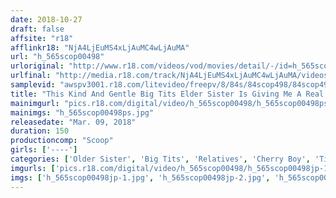 ```yaml
---
date: 2018-10-27
draft: false
affsite: "r18"
afflinkr18: "NjA4LjEuMS4xLjAuMC4wLjAuMA"
url: "h_565scop00498"
urloriginal: "http://www.r18.com/videos/vod/movies/detail/-/id=h_565scop00498"
urlfinal: "http://media.r18.com/track/NjA4LjEuMS4xLjAuMC4wLjAuMA/videos/vod/movies/detail/-/id=h_565scop00498"
samplevid: "awspv3001.r18.com/litevideo/freepv/8/84s/84scop498/84scop498_dmb_w.mp4"
title: "This Kind And Gentle Big Tits Elder Sister Is Giving Me A Real Sex Education! She Asked Her Cherry Boy Little Brother, 'So You Don't Mind Having Your First Time With You Big Sister... Right...?' And Then She Gave Him Multiple Rounds Of Ejaculatory Creampie Sex And Blasted Open The Doors Of His Sexual Mind!"
mainimgurl: "pics.r18.com/digital/video/h_565scop00498/h_565scop00498ps.jpg"
mainimgs: "h_565scop00498ps.jpg"
releasedate: "Mar. 09, 2018"
duration: 150
productioncomp: "Scoop"
girls: ['----']
categories: ['Older Sister', 'Big Tits', 'Relatives', 'Cherry Boy', 'Titty Fuck', 'Hi-Def']
imgurls: ['pics.r18.com/digital/video/h_565scop00498/h_565scop00498jp-1.jpg', 'pics.r18.com/digital/video/h_565scop00498/h_565scop00498jp-2.jpg', 'pics.r18.com/digital/video/h_565scop00498/h_565scop00498jp-3.jpg', 'pics.r18.com/digital/video/h_565scop00498/h_565scop00498jp-4.jpg', 'pics.r18.com/digital/video/h_565scop00498/h_565scop00498jp-5.jpg', 'pics.r18.com/digital/video/h_565scop00498/h_565scop00498jp-6.jpg', 'pics.r18.com/digital/video/h_565scop00498/h_565scop00498jp-7.jpg', 'pics.r18.com/digital/video/h_565scop00498/h_565scop00498jp-8.jpg', 'pics.r18.com/digital/video/h_565scop00498/h_565scop00498jp-9.jpg', 'pics.r18.com/digital/video/h_565scop00498/h_565scop00498jp-10.jpg', 'pics.r18.com/digital/video/h_565scop00498/h_565scop00498jp-11.jpg', 'pics.r18.com/digital/video/h_565scop00498/h_565scop00498jp-12.jpg', 'pics.r18.com/digital/video/h_565scop00498/h_565scop00498jp-13.jpg', 'pics.r18.com/digital/video/h_565scop00498/h_565scop00498jp-14.jpg', 'pics.r18.com/digital/video/h_565scop00498/h_565scop00498jp-15.jpg', 'pics.r18.com/digital/video/h_565scop00498/h_565scop00498jp-16.jpg', 'pics.r18.com/digital/video/h_565scop00498/h_565scop00498jp-17.jpg', 'pics.r18.com/digital/video/h_565scop00498/h_565scop00498jp-18.jpg', 'pics.r18.com/digital/video/h_565scop00498/h_565scop00498jp-19.jpg', 'pics.r18.com/digital/video/h_565scop00498/h_565scop00498jp-20.jpg']
imgs: ['h_565scop00498jp-1.jpg', 'h_565scop00498jp-2.jpg', 'h_565scop00498jp-3.jpg', 'h_565scop00498jp-4.jpg', 'h_565scop00498jp-5.jpg', 'h_565scop00498jp-6.jpg', 'h_565scop00498jp-7.jpg', 'h_565scop00498jp-8.jpg', 'h_565scop00498jp-9.jpg', 'h_565scop00498jp-10.jpg', 'h_565scop00498jp-11.jpg', 'h_565scop00498jp-12.jpg', 'h_565scop00498jp-13.jpg', 'h_565scop00498jp-14.jpg', 'h_565scop00498jp-15.jpg', 'h_565scop00498jp-16.jpg', 'h_565scop00498jp-17.jpg', 'h_565scop00498jp-18.jpg', 'h_565scop00498jp-19.jpg', 'h_565scop00498jp-20.jpg']
---
```

